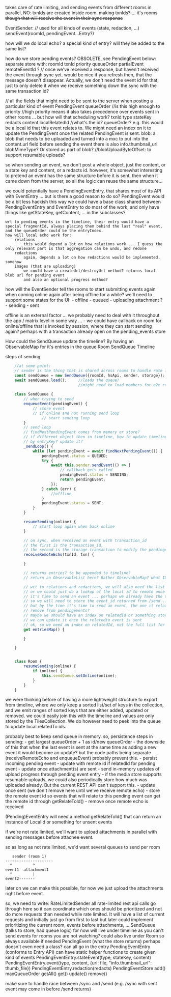 takes care of rate limiting,
and sending events from different rooms in parallel,
NO: txnIds are created inside room. ~~making txnIds? ... it's rooms though that will receive the event in their sync response~~

EventSender:
    // used for all kinds of events (state, redaction, ...)
    sendEvent(roomId, pendingEvent...Entry?)

how will we do local echo?
    a special kind of entry? will they be added to the same list?

how do we store pending events?
    OBSOLETE, see PendingEvent below:
    separate store with:
        roomId
        txnId
        priority
        queueOrder
        partialEvent
        remoteEventId ? // once we've received a response, but haven't received the event through sync yet. would be nice if you refresh then, that the message doesn't disappear. Actually, we don't need the event id for that, just to only delete it when we receive something down the sync with the same transaction id?

// all the fields that might need to be sent to the server when posting a particular kind of event
PendingEvent
    queueOrder  //is this high enough to 
    priority //high priority means it also takes precedence over events sent in other rooms ... but how will that scheduling work?
    txnId
    type
    stateKey
    redacts
    content
    localRelatedId   //what's the id? queueOrder? e.g. this would be a local id that this event relates to. We might need an index on it to update the PendingEvent once the related PendingEvent is sent.
    blob: a blob that needs to be uploaded and turned into a mxc to put into the content.url field before sending the event
            there is also info.thumbnail_url
    blobMimeType? Or stored as part of blob?
    //blobUploadByteOffset: to support resumable uploads?

so when sending an event, we don't post a whole object, just the content, or a state key and content, or a redacts id.
however, it's somewhat interesting to pretend an event has the same structure before it is sent, then when it came down from the server, so all the logic can reuse the same structure...

we could potentially have a PendingEventEntry, that shares most of its API with EventEntry ... but is there a good reason to do so?
    PendingEvent would be a bit less hackish this way
    we could have a base class shared between PendingEventEntry and EventEntry to do most of the work, and only have things like getStateKey, getContent, ... in the subclasses? 

    wrt to pending events in the timeline, their entry would have a special fragmentId, always placing them behind the last "real" event, and the queueOrder could be the entryIndex.
    how will local echo work for:
        relations
            this would depend a lot on how relations work ... I guess the only relevant part is that aggregation can be undo, and redone
        redactions
            again, depends a lot on how redactions would be implemented. somehow 
        images (that are uploading)
            we could have a createUrl/destroyUrl method? returns local blob url for pending event
            and also an optional progress method?

how will the EventSender tell the rooms to start submitting events again when coming online again after being offline for a while?
we'll need to support some states for the UI:
    - offline
    - queued
    - uploading attachment ?
    - sending
    - sent

offline is an external factor ... we probably need to deal with it throughout the app / matrix level in some way ...
    - we could have callback on room for online/offline that is invoked by session, where they can start sending again?
        perhaps with a transaction already open on the pending_events store


How could the SendQueue update the timeline? By having an ObservableMap for it's entries in the queue
    Room
        SendQueue
        Timeline

steps of sending

```javascript
    //at some point:
    // sender is the thing that is shared across rooms to handle rate limiting.
    const sendQueue = new SendQueue({roomId, hsApi, sender, storage});
    await sendQueue.load();     //loads the queue?
                                //might need to load members for e2e rooms
 
    class SendQueue {
        // when trying to send
        enqueueEvent(pendingEvent) {
            // store event
            // if online and not running send loop
                // start sending loop
        }
        // send loop
        // findNextPendingEvent comes from memory or store?
        // if different object then in timeline, how to update timeline thingy?
        // by entryKey? update it?
        _sendLoop() {
            while (let pendingEvent = await findNextPendingEvent()) {
                pendingEvent.status = QUEUED;
                try {
                    await this.sender.sendEvent(() => {
                        // callback gets called
                        pendingEvent.status = SENDING;
                        return pendingEvent;
                    });
                } catch (err) {
                    //offline
                }
                pendingEvent.status = SENT;
            }
        }

        resumeSending(online) {
            // start loop again when back online
        }

        // on sync, when received an event with transaction_id
        // the first is the transaction_id,
        // the second is the storage transaction to modify the pendingevent store if needed
        receiveRemoteEcho(txnId, txn) {

        }

        // returns entries? to be appended to timeline?
        // return an ObservableList here? Rather ObservableMap? what ID? queueOrder? that won't be unique over time?

        // wrt to relations and redactions, we will also need the list of current 
        // or we could just do a lookup of the local id to remote once
        // it's time to send an event ... perhaps we already have the txn open anyways.
        // so we will need to store the event_id returned from /send...
        // but by the time it's time to send an event, the one it relates to might already have been
        // remove from pendingevents?
        // maybe we should have an index on relatedId or something stored in pendingevents and that way
        // we can update it once the relatedto event is sent
        // ok, so we need an index on relatedId, not the full list for anything apart from timeline display? think so ...
        get entriesMap() {

        }

    }


    class Room {
        resumeSending(online) {
            if (online) {
                this.sendQueue.setOnline(online);
            }
        }
    }
```

we were thinking before of having a more lightweight structure to export from timeline, where we only keep a sorted list/set of keys in the collection, and we emit ranges of sorted keys that are either added, updated or removed. we could easily join this with the timeline and values are only stored by the TilesCollection. We do however need to peek into the queue to update local relatedTo ids.

probably best to keep send queue in memory.
so, persistence steps in sending:
    - get largest queueOrder + 1 as id/new queueOrder
        - the downside of this that when the last event is sent at the same time as adding a new event it would become an update? but the code paths being separate (receiveRemoteEcho and enqueueEvent) probably prevent this.
    - persist incoming pending event
    - update with remote id if relatedId for pending event
    - update once attachment(s) are sent
        - send in-memory updates of upload progress through pending event entry
        - if the media store supports resumable uploads, we *could* also periodically store how much was uploaded already. But the current REST API can't support this.
    - update once sent (we don't remove here until we've receive remote echo)
        - store the remote event id so events that will relate to this pending event can get the remote id through getRelateToId()
    - remove once remote echo is received

(Pending)EventEntry will need a method getRelateToId() that can return an instance of LocalId or something for unsent events

if we're not rate limited, we'll want to upload attachments in parallel with sending messages before attachee event.

so as long as not rate limited, we'd want several queues to send per room


```
   sender (room 1)
---------------------
  ^         ^
event1  attachment1
  ^         |
event2-------
```

later on we can make this possible, for now we just upload the attachments right before event.


so, we need to write:
RateLimitedSender
    all rate-limited rest api calls go through here so it can coordinate which ones should be prioritized and not
    do more requests than needed while rate limited. It will have a list of current requests and initially just go from first to last but later could implement prioritizing the current room, events before attachments, ... 
SendQueue (talks to store, had queue logic) for now will live under timeline as you can't send events for rooms you are not watching? could also live under Room so always available if needed
PendingEvent (what the store returns) perhaps doesn't even need a class? can all go in the entry
PendingEventEntry (conforms to Entry API)
    can have static helper functions to create given kind of events
        PendingEventEntry.stateEvent(type, stateKey, content)
        PendingEventEntry.event(type, content, {url: file, "info.thumbnail_url": thumb_file})
        PendingEventEntry.redaction(redacts)
PendingEventStore
    add()
    maxQueueOrder
    getAll()
    get()
    update()
    remove()

make sure to handle race between /sync and /send (e.g. /sync with sent event may come in before /send returns)
